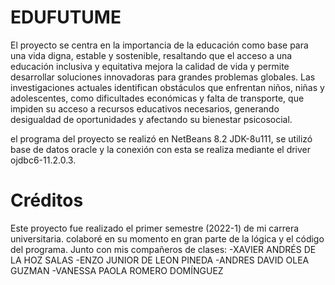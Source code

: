 # EDUFUTUME
El proyecto se centra en la importancia de la educación como base para una vida digna, estable y sostenible, resaltando que el acceso a una educación inclusiva y equitativa mejora la calidad de vida y permite desarrollar soluciones innovadoras para grandes problemas globales. Las investigaciones actuales identifican obstáculos que enfrentan niños, niñas y adolescentes, como dificultades económicas y falta de transporte, que impiden su acceso a recursos educativos necesarios, generando desigualdad de oportunidades y afectando su bienestar psicosocial.

el programa del proyecto se realizó en NetBeans 8.2 JDK-8u111, se utilizó base de datos oracle y la conexión con esta se realiza mediante el driver ojdbc6-11.2.0.3.

# Créditos
Este proyecto fue realizado el primer semestre (2022-1)
de mi carrera universitaria. colaboré en su momento en 
gran parte de la lógica y el código del programa. 
Junto con mis compañeros de clases:
-XAVIER ANDRÉS DE LA HOZ SALAS
-ENZO JUNIOR DE LEON PINEDA
-ANDRES DAVID OLEA GUZMAN
-VANESSA PAOLA ROMERO DOMÍNGUEZ

